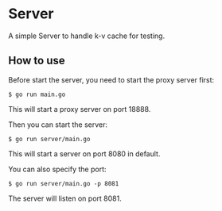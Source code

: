 # Server

A simple Server to handle k-v cache for testing.

## How to use

Before start the server, you need to start the proxy server first:

```shell
$ go run main.go
```

This will start a proxy server on port 18888.

Then you can start the server:

```shell
$ go run server/main.go
```

This will start a server on port 8080 in default.

You can also specify the port:

```shell
$ go run server/main.go -p 8081
```

The server will listen on port 8081.
